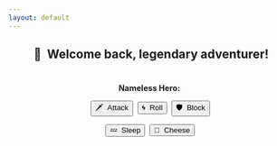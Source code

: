 ```yaml
---
layout: default
---
```

<meta name="twitter:card" content="summary" />
<meta name="twitter:site" content="{{ page.title }}" />
<meta name="twitter:title" content="{{ page.title }}" />
<meta name="twitter:image" content="{{ page.title_image }}" />

<script src="https://ajax.googleapis.com/ajax/libs/jquery/3.5.1/jquery.min.js"></script>
<script src="js/game_loop.js"></script>

<center>
<h2>👋&nbsp;&nbsp;Welcome back, legendary adventurer!</h2>
<h4 id = "id_subtitle"> </h4>
<p style="margin:18px;"></p>

<div class="card">
<h1 id = "id_emoji"/>
<h2 id = "id_name"/>
<h3 id = "id_stats"/>
<h4 id = "id_desc"/>
<h5 id = "id_type"/>
</div>

<p style="margin:18px;"></p>

<div class="toolbar">
<h4 style="display:inline; font-weight:bold;">Nameless Hero:&nbsp;&nbsp;</h4><h3 id = "id_player_status" style="margin-bottom:0px; display:inline;"/>
</div>

<p style="margin:14px;"></p>

<button type = "button" id = "button_attack">🗡&nbsp;&nbsp;Attack</button>&nbsp;
<button type = "button" id = "button_roll">🌀&nbsp;&nbsp;Roll</button>&nbsp;
<button type = "button" id = "button_block">🛡&nbsp;&nbsp;Block</button>&nbsp;

<p style="margin:10px;"></p>

<button type = "button" id = "button_sleep">💤&nbsp;&nbsp;Sleep</button>&nbsp;
<button type = "button" id = "button_cheese">🧀&nbsp;&nbsp;Cheese</button>&nbsp;
</center>
